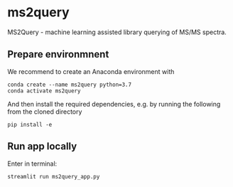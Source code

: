 # ms2query
MS2Query - machine learning assisted library querying of MS/MS spectra.

## Prepare environmnent
We recommend to create an Anaconda environment with

```
conda create --name ms2query python=3.7
conda activate ms2query
```
And then install the required dependencies, e.g. by running the following from the cloned directory
```
pip install -e
```
  
## Run app locally
Enter in terminal:
```
streamlit run ms2query_app.py
```
